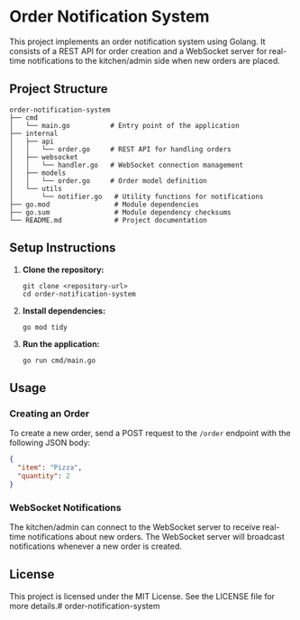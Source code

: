 # Order Notification System

This project implements an order notification system using Golang. It consists of a REST API for order creation and a WebSocket server for real-time notifications to the kitchen/admin side when new orders are placed.

## Project Structure

```
order-notification-system
├── cmd
│   └── main.go          # Entry point of the application
├── internal
│   ├── api
│   │   └── order.go     # REST API for handling orders
│   ├── websocket
│   │   └── handler.go   # WebSocket connection management
│   ├── models
│   │   └── order.go     # Order model definition
│   └── utils
│       └── notifier.go   # Utility functions for notifications
├── go.mod                # Module dependencies
├── go.sum                # Module dependency checksums
└── README.md             # Project documentation
```

## Setup Instructions

1. **Clone the repository:**
   ```
   git clone <repository-url>
   cd order-notification-system
   ```

2. **Install dependencies:**
   ```
   go mod tidy
   ```

3. **Run the application:**
   ```
   go run cmd/main.go
   ```

## Usage

### Creating an Order

To create a new order, send a POST request to the `/order` endpoint with the following JSON body:

```json
{
  "item": "Pizza",
  "quantity": 2
}
```

### WebSocket Notifications

The kitchen/admin can connect to the WebSocket server to receive real-time notifications about new orders. The WebSocket server will broadcast notifications whenever a new order is created.

## License

This project is licensed under the MIT License. See the LICENSE file for more details.#   o r d e r - n o t i f i c a t i o n - s y s t e m  
 